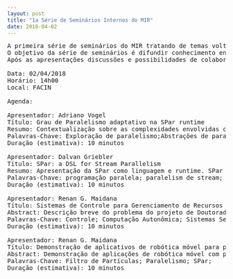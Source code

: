 ```yaml
---
layout: post
title: "1a Série de Seminários Internos do MIR"
date: 2018-04-02
---
```



<pre>
A primeira série de seminários do MIR tratando de temas voltados para robótica e automação.
O objetivo da série de seminários é difundir conhecimento entre membros da PUC-RS. 
Após as apresentações discussões e possibilidades de colaboração serão levantadas.

Data: 02/04/2018
Horário: 14h00
Local: FACIN

Agenda:

Apresentador: Adriano Vogel
Título: Grau de Paralelismo adaptativo na SPar runtime
Resumo: Contextualização sobre as complexidades envolvidas com o grau de paralelismo e a motivação para um grau de paralelismo adaptativo. Mostrar alguns mecanismos implementados para adaptar o grau de paralelismo. Discutir perspectivas para futuras otimizações.
Palavras-Chave: Exploração de paralelismo;Abstrações de paralelismo;Grau de paralelismo adaptativo;
Duração (estimativa): 10 minutos

Apresentador: Dalvan Griebler
Título: SPar: a DSL for Stream Parallelism
Resumo: Apresentação da SPar como linguagem e runtime. SPar é considerada uma DSL interna/embarcada na linguagem C++. Serão demonstrados alguns casos de uso, resultados de desempenho e produtividade comparado com o estado da arte.
Palavras-Chave: programação paralela; paralelism de stream; sistemas multi-core;
Duração (estimativa): 10 minutos

Apresentador: Renan G. Maidana
Título: Sistemas de Controle para Gerenciamento de Recursos Computacionais em Robôs Móveis (Projeto de Doutorado)
Abstract: Descrição breve do problema do projeto de Doutorado, que é o auto-gerenciamento de recursos computacionais em processadores embarcados de barcos autônomos, com a motivação de evitar falhas devido a gargalos em processamento e otimizar a economia de energia.
Palavras-Chave: Controle; Computação Autonômica; Sistemas Self-*; Barcos Autônomos;
Duração (estimativa): 10 minutos

Apresentador: Renan G. Maidana
Título: Demonstração de aplicativos de robótica móvel para paralelismo com SPar
Abstract: Demonstração de aplicações de robótica móvel com potencial de paralelismo (e.g. Filtro de Partículas).
Palavras-Chave: Filtro de Partículas; Paralelismo; SPar;
Duração (estimativa): 10 minutos


</pre>
